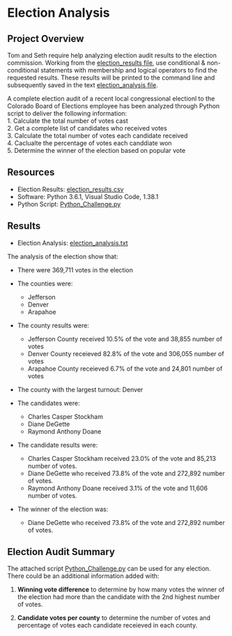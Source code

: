 # Election Analysis

## Project Overview
Tom and Seth require help analyzing election audit results to the election commission. Working from the [election_results file](https://github.com/vzhang90/Election_Analysis/blob/main/Resources/election_results.csv), use conditional & non-conditional statements with membership and logical operators to find the requested results. These results will be printed to the command line and subsequently saved in the text [election_analysis file](https://github.com/vzhang90/Election_Analysis/blob/main/Resources/election_results.csv).

A complete election audit of a recent local congressional electionl to the Colorado Board of Elections employee has been analyzed through Python script to deliver the following information:  
    1. Calculate the total number of votes cast  
    2. Get a complete list of candidates who received votes  
    3. Calculate the total number of votes each candidate received  
    4. Caclualte the percentage of votes each canddiate won  
    5. Determine the winner of the election based on popular vote  
  
## Resources
- Election Results: [election_results.csv](https://github.com/vzhang90/Election_Analysis/blob/main/Resources/election_results.csv)
- Software: Python 3.6.1, Visual Studio Code, 1.38.1  
- Python Script: [Python_Challenge.py](https://github.com/vzhang90/Election_Analysis/blob/main/PyPoll_Challenge.py)

## Results
- Election Analysis: [election_analysis.txt](https://github.com/vzhang90/Election_Analysis/blob/main/analysis/election_analysis.txt)

The analysis of the election show that:
  - There were 369,711 votes in the election
  - The counties were:  
     - Jefferson
     - Denver
     - Arapahoe
   
  - The county results were:
     - Jefferson County received 10.5% of the vote and 38,855 number of votes
     - Denver County receieved 82.8% of the vote and 306,055 number of votes
     - Arapahoe County receieved 6.7% of the vote and 24,801 number of votes
     
  - The county with the largest turnout: Denver
  
  - The candidates were: 
     - Charles Casper Stockham
     - Diane DeGette  
     - Raymond Anthony Doane  
     
  - The candidate results were:
     - Charles Casper Stockham received 23.0% of the vote and 85,213 number of votes.
     - Diane DeGette who received 73.8% of the vote and 272,892 number of votes.  
     - Raymond Anthony Doane received 3.1% of the vote and 11,606 number of votes.  
       
  - The winner of the election was:
     - Diane DeGette who received 73.8% of the vote and 272,892 number of votes.
      

## Election Audit Summary
The attached script [Python_Challenge.py](https://github.com/vzhang90/Election_Analysis/blob/main/PyPoll_Challenge.py) can be used for any election. There could be an additional information added with: 

1) **Winning vote difference** to determine by how many votes the winner of the election had more than the candidate with the 2nd highest number of votes.

2) **Candidate votes per county** to determine the number of votes and percentage of votes each candidate receieved in each county.
